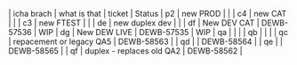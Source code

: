 | icha brach | what is that              | ticket     | Status
| p2         | new PROD                  |            |
| c4         | new CAT                   |            |
| c3         | new FTEST                 |            |
| de         | new duplex dev            |            |
| df         | New DEV CAT               | DEWB-57536 | WIP
| dg         | New DEW LIVE              | DEWB-57535 | WIP
| qa         |                           |            |
| qb         |                           |            |
| qc         | repacement or legacy QA5  | DEWB-58563 |
| qd         |                           | DEWB-58564 |
| qe         |                           | DEWB-58565 |
| qf         | duplex - replaces old QA2 | DEWB-58562 |
